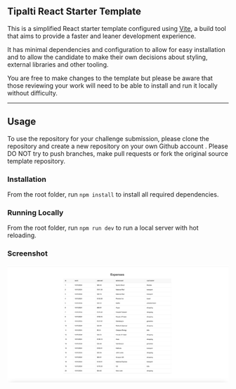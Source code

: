 ## Tipalti React Starter Template

This is a simplified React starter template configured using [Vite](https://vitejs.dev/guide/), a build tool that aims to provide a faster and leaner development experience.

It has minimal dependencies and configuration to allow for easy installation and to allow the candidate to make their own decisions about styling, external libraries and other tooling.

You are free to make changes to the template but please be aware that those reviewing your work will need to be able to install and run it locally without difficulty.

---

## Usage

To use the repository for your challenge submission, please clone the repository and create a new repository on your own Github account . Please DO NOT try to push branches, make pull requests or fork the original source template repository.

### Installation

From the root folder, run `npm install` to install all required dependencies.

### Running Locally

From the root folder, run `npm run dev` to run a local server with hot reloading.

### Screenshot

![alt text](image.png)
